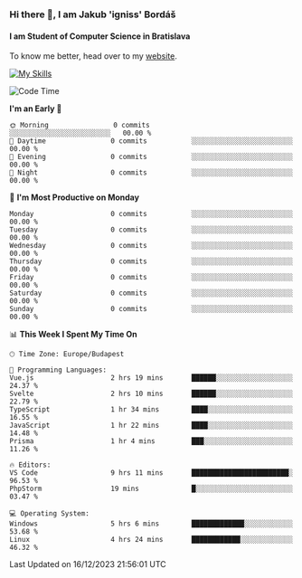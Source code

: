 ### Hi there 👋, I am Jakub 'igniss' Bordáš

#### I am Student of Computer Science in Bratislava
To know me better, head over to my [website](https://bordas.sk).

[![My Skills](https://skillicons.dev/icons?i=js,html,css,figma,svelte,java,kotlin,python,postgresql,typescript,nest,nodejs)](https://bordas.sk)


<!--START_SECTION:waka-->
![Code Time](http://img.shields.io/badge/Code%20Time-1%2C314%20hrs%2034%20mins-blue)

**I'm an Early 🐤** 

```text
🌞 Morning                0 commits           ░░░░░░░░░░░░░░░░░░░░░░░░░   00.00 % 
🌆 Daytime                0 commits           ░░░░░░░░░░░░░░░░░░░░░░░░░   00.00 % 
🌃 Evening                0 commits           ░░░░░░░░░░░░░░░░░░░░░░░░░   00.00 % 
🌙 Night                  0 commits           ░░░░░░░░░░░░░░░░░░░░░░░░░   00.00 % 
```
📅 **I'm Most Productive on Monday** 

```text
Monday                   0 commits           ░░░░░░░░░░░░░░░░░░░░░░░░░   00.00 % 
Tuesday                  0 commits           ░░░░░░░░░░░░░░░░░░░░░░░░░   00.00 % 
Wednesday                0 commits           ░░░░░░░░░░░░░░░░░░░░░░░░░   00.00 % 
Thursday                 0 commits           ░░░░░░░░░░░░░░░░░░░░░░░░░   00.00 % 
Friday                   0 commits           ░░░░░░░░░░░░░░░░░░░░░░░░░   00.00 % 
Saturday                 0 commits           ░░░░░░░░░░░░░░░░░░░░░░░░░   00.00 % 
Sunday                   0 commits           ░░░░░░░░░░░░░░░░░░░░░░░░░   00.00 % 
```


📊 **This Week I Spent My Time On** 

```text
🕑︎ Time Zone: Europe/Budapest

💬 Programming Languages: 
Vue.js                   2 hrs 19 mins       ██████░░░░░░░░░░░░░░░░░░░   24.37 % 
Svelte                   2 hrs 10 mins       ██████░░░░░░░░░░░░░░░░░░░   22.79 % 
TypeScript               1 hr 34 mins        ████░░░░░░░░░░░░░░░░░░░░░   16.55 % 
JavaScript               1 hr 22 mins        ████░░░░░░░░░░░░░░░░░░░░░   14.48 % 
Prisma                   1 hr 4 mins         ███░░░░░░░░░░░░░░░░░░░░░░   11.26 % 

🔥 Editors: 
VS Code                  9 hrs 11 mins       ████████████████████████░   96.53 % 
PhpStorm                 19 mins             █░░░░░░░░░░░░░░░░░░░░░░░░   03.47 % 

💻 Operating System: 
Windows                  5 hrs 6 mins        █████████████░░░░░░░░░░░░   53.68 % 
Linux                    4 hrs 24 mins       ████████████░░░░░░░░░░░░░   46.32 % 
```


 Last Updated on 16/12/2023 21:56:01 UTC
<!--END_SECTION:waka-->

